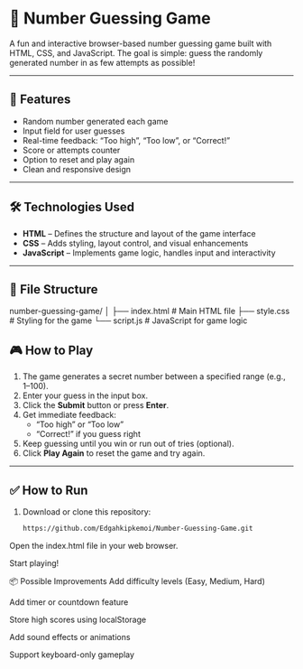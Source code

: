 # 🎯 Number Guessing Game

A fun and interactive browser-based number guessing game built with HTML, CSS, and JavaScript. The goal is simple: guess the randomly generated number in as few attempts as possible!

---

## 🚀 Features

- Random number generated each game
- Input field for user guesses
- Real-time feedback: “Too high”, “Too low”, or “Correct!”
- Score or attempts counter
- Option to reset and play again
- Clean and responsive design

---

## 🛠️ Technologies Used

- **HTML** – Defines the structure and layout of the game interface
- **CSS** – Adds styling, layout control, and visual enhancements
- **JavaScript** – Implements game logic, handles input and interactivity

---

## 📁 File Structure

number-guessing-game/
│
├── index.html # Main HTML file
├── style.css # Styling for the game
└── script.js # JavaScript for game logic

## 🎮 How to Play

1. The game generates a secret number between a specified range (e.g., 1–100).
2. Enter your guess in the input box.
3. Click the **Submit** button or press **Enter**.
4. Get immediate feedback:
   - “Too high” or “Too low”
   - “Correct!” if you guess right
5. Keep guessing until you win or run out of tries (optional).
6. Click **Play Again** to reset the game and try again.

---

## ✅ How to Run

1. Download or clone this repository:
   ```bash
   https://github.com/Edgahkipkemoi/Number-Guessing-Game.git
Open the index.html file in your web browser.

Start playing!

📦 Possible Improvements
Add difficulty levels (Easy, Medium, Hard)

Add timer or countdown feature

Store high scores using localStorage

Add sound effects or animations

Support keyboard-only gameplay

